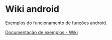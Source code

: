 Wiki android
========

Exemplos do funcionamento de funções android.

[Documentação de exemplos - Wiki](https://github.com/TosinRoger/Wiki-Android/wiki)
